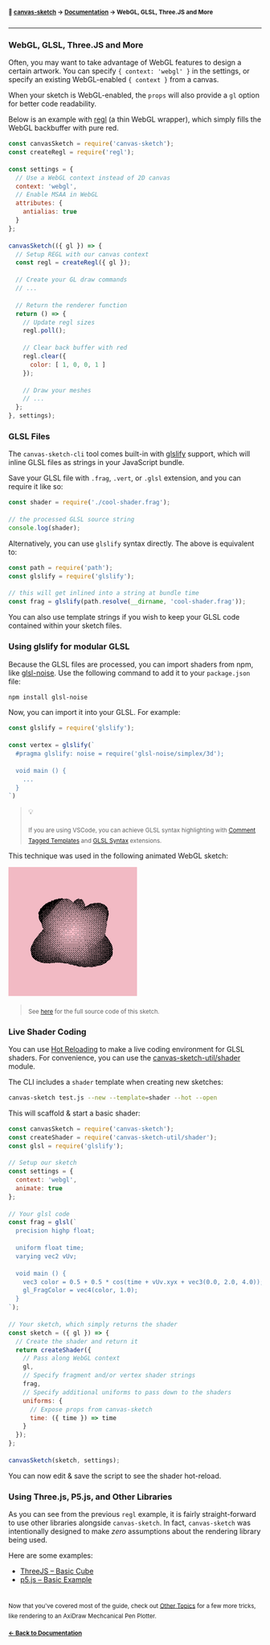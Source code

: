 #### <sup>:closed_book: [canvas-sketch](../README.md) → [Documentation](./README.md) → WebGL, GLSL, Three.JS and More</sup>

---

### WebGL, GLSL, Three.JS and More

Often, you may want to take advantage of WebGL features to design a certain artwork. You can specify `{ context: 'webgl' }` in the settings, or specify an existing WebGL-enabled `{ context }` from a canvas.

When your sketch is WebGL-enabled, the `props` will also provide a `gl` option for better code readability.

Below is an example with [regl](https://github.com/regl-project/regl) (a thin WebGL wrapper), which simply fills the WebGL backbuffer with pure red.

```js
const canvasSketch = require('canvas-sketch');
const createRegl = require('regl');

const settings = {
  // Use a WebGL context instead of 2D canvas
  context: 'webgl',
  // Enable MSAA in WebGL
  attributes: {
    antialias: true
  }
};

canvasSketch(({ gl }) => {
  // Setup REGL with our canvas context
  const regl = createRegl({ gl });

  // Create your GL draw commands
  // ...

  // Return the renderer function
  return () => {
    // Update regl sizes
    regl.poll();

    // Clear back buffer with red
    regl.clear({
      color: [ 1, 0, 0, 1 ]
    });

    // Draw your meshes
    // ...
  };
}, settings);
```

### GLSL Files

The `canvas-sketch-cli` tool comes built-in with [glslify](https://github.com/glslify/glslify) support, which will inline GLSL files as strings in your JavaScript bundle.

Save your GLSL file with `.frag`, `.vert`, or `.glsl` extension, and you can require it like so:

```js
const shader = require('./cool-shader.frag');

// the processed GLSL source string
console.log(shader);
```

Alternatively, you can use `glslify` syntax directly. The above is equivalent to:

```js
const path = require('path');
const glslify = require('glslify');

// this will get inlined into a string at bundle time
const frag = glslify(path.resolve(__dirname, 'cool-shader.frag'));
```

You can also use template strings if you wish to keep your GLSL code contained within your sketch files.

### Using glslify for modular GLSL

Because the GLSL files are processed, you can import shaders from npm, like [glsl-noise](https://github.com/hughsk/glsl-noise). Use the following command to add it to your `package.json` file:

```sh
npm install glsl-noise
```

Now, you can import it into your GLSL. For example:

```js
const glslify = require('glslify');

const vertex = glslify(`
  #pragma glslify: noise = require('glsl-noise/simplex/3d');

  void main () {
    ...
  }
`)
```

> :bulb:
>
> <sub>If you are using VSCode, you can achieve GLSL syntax highlighting with [Comment Tagged Templates](https://marketplace.visualstudio.com/items?itemName=bierner.comment-tagged-templates) and [GLSL Syntax](https://marketplace.visualstudio.com/items?itemName=slevesque.shader) extensions.</sub>

This technique was used in the following animated WebGL sketch:

![blob](assets/images/blob.gif)

> <sub>See [here](../examples/animated-regl-dither-blob.js) for the full source code of this sketch.</sub>

### Live Shader Coding

You can use [Hot Reloading](./hot-reloading.md) to make a live coding environment for GLSL shaders. For convenience, you can use the [canvas-sketch-util/shader](https://github.com/mattdesl/canvas-sketch-util/blob/master/docs/shader.md) module.

The CLI includes a `shader` template when creating new sketches:

```sh
canvas-sketch test.js --new --template=shader --hot --open
```

This will scaffold & start a basic shader:

```js
const canvasSketch = require('canvas-sketch');
const createShader = require('canvas-sketch-util/shader');
const glsl = require('glslify');

// Setup our sketch
const settings = {
  context: 'webgl',
  animate: true
};

// Your glsl code
const frag = glsl(`
  precision highp float;

  uniform float time;
  varying vec2 vUv;

  void main () {
    vec3 color = 0.5 + 0.5 * cos(time + vUv.xyx + vec3(0.0, 2.0, 4.0));
    gl_FragColor = vec4(color, 1.0);
  }
`);

// Your sketch, which simply returns the shader
const sketch = ({ gl }) => {
  // Create the shader and return it
  return createShader({
    // Pass along WebGL context
    gl,
    // Specify fragment and/or vertex shader strings
    frag,
    // Specify additional uniforms to pass down to the shaders
    uniforms: {
      // Expose props from canvas-sketch
      time: ({ time }) => time
    }
  });
};

canvasSketch(sketch, settings);
```

You can now edit & save the script to see the shader hot-reload.

<a name="threejs"></a>

### Using Three.js, P5.js, and Other Libraries

As you can see from the previous `regl` example, it is fairly straight-forward to use other libraries alongside `canvas-sketch`. In fact, `canvas-sketch` was intentionally designed to make *zero* assumptions about the rendering library being used.

Here are some examples:

- [ThreeJS – Basic Cube](../examples/animated-three-basic-cube.js)
- [p5.js – Basic Example](../examples/animated-p5.js)

## 

<sub>Now that you've covered most of the guide, check out [Other Topics](./other-topics.md) for a few more tricks, like rendering to an AxiDraw Mechcanical Pen Plotter.</sub>

#### <sup>[← Back to Documentation](./README.md)